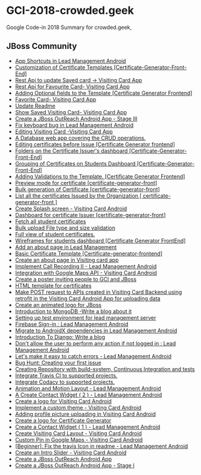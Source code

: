 # GCI-2018-crowded.geek

Google Code-in 2018 Summary for crowded.geek,

## **JBoss Community**

*   [App Shortcuts in Lead Management Android](https://codein.withgoogle.com/archive/2018/t/6605566710382592/)
*   [Customization of Certificate Templates [Certificate-Generator-Front-<wbr>End]](https://codein.withgoogle.com/archive/2018/t/5741812145717248/)
*   [Rest Api to update Saved card -> Visiting Card App](https://codein.withgoogle.com/archive/2018/t/4919857544953856/)
*   [Rest Api for Favourite Card- Visiting Card App](https://codein.withgoogle.com/archive/2018/t/4619397906825216/)
*   [Adding Optional fields to the Template [Certificate Generator Frontend]](https://codein.withgoogle.com/archive/2018/t/5380860145565696/)
*   [Favorite Card- Visiting Card App](https://codein.withgoogle.com/archive/2018/t/5256939127701504/)
*   [Update Readme](https://codein.withgoogle.com/archive/2018/t/5792953260834816/)
*   [Show Saved Visiting Card- Visiting Card App](https://codein.withgoogle.com/archive/2018/t/6510547739607040/)
*   [Create a JBoss OutReach Android App - Stage III](https://codein.withgoogle.com/archive/2018/t/4755847642087424/)
*   [Fix keyboard bug in Lead Management Android](https://codein.withgoogle.com/archive/2018/t/6380007644463104/)
*   [Editing Visiting Card -Visiting Card App](https://codein.withgoogle.com/archive/2018/t/4598826791862272/)
*   [A Database web app covering the CRUD operations.](https://codein.withgoogle.com/archive/2018/t/6157211672772608/)
*   [Editing certificates before Issue [Certificate Generator frontend]](https://codein.withgoogle.com/archive/2018/t/5596181167079424/)
*   [Folders on the Certificate Issuer's dashboard [Certificate-Generator-Front-<wbr>End]](https://codein.withgoogle.com/archive/2018/t/6573672836890624/)
*   [Grouping of Certificates on Students Dashboard [Certificate-Generator-Front-<wbr>End]](https://codein.withgoogle.com/archive/2018/t/4705649138073600/)
*   [Adding Validations to the Template. [Certificate Generator Frontend]](https://codein.withgoogle.com/archive/2018/t/5069677484048384/)
*   [Preview mode for certificate [certificate-generator-front]](https://codein.withgoogle.com/archive/2018/t/4908702931877888/)
*   [Bulk generation of Certificate [certificate-generator-front]](https://codein.withgoogle.com/archive/2018/t/5159926088335360/)
*   [List all the certificates Issued by the Organization [ certificate-generator-front ]](https://codein.withgoogle.com/archive/2018/t/6434868071235584/)
*   [Create Splash screen - Visiting Card Android](https://codein.withgoogle.com/archive/2018/t/5326345736290304/)
*   [Dashboard for certificate Issuer [certificate-generator-front]](https://codein.withgoogle.com/archive/2018/t/4635616965820416/)
*   [Fetch all student certificates](https://codein.withgoogle.com/archive/2018/t/5855816906178560/)
*   [Bulk upload File type and size validation](https://codein.withgoogle.com/archive/2018/t/4725427684769792/)
*   [Full view of student certificates.](https://codein.withgoogle.com/archive/2018/t/4553144114610176/)
*   [Wireframes for students dashboard [Certificate Generator FrontEnd]](https://codein.withgoogle.com/archive/2018/t/6273171276693504/)
*   [Add an about page in Lead Management](https://codein.withgoogle.com/archive/2018/t/4607869795172352/)
*   [Basic Certificate Template [Certificate-generator-<wbr>frontend]](https://codein.withgoogle.com/archive/2018/t/5438479950413824/)
*   [Create an about page in Visiting card app](https://codein.withgoogle.com/archive/2018/t/5114185840066560/)
*   [Implement Call Recording II - Lead Management Android](https://codein.withgoogle.com/archive/2018/t/4755468028215296/)
*   [Integration with Google Maps API - Visiting Card Android](https://codein.withgoogle.com/archive/2018/t/6520277069463552/)
*   [Create a poster inviting people to GCI and JBoss](https://codein.withgoogle.com/archive/2018/t/4912591001354240/)
*   [HTML template for certificates](https://codein.withgoogle.com/archive/2018/t/4520097474412544/)
*   [Make POST request to APIs created in Visiting Card Backend using retrofit in the Visiting Card Android App for uploading data](https://codein.withgoogle.com/archive/2018/t/4575924973469696/)
*   [Create an animated logo for JBoss](https://codein.withgoogle.com/archive/2018/t/6228323580510208/)
*   [Introduction to MongoDB -Write a blog about it](https://codein.withgoogle.com/archive/2018/t/4768279647223808/)
*   [Setting up test environment for lead management server](https://codein.withgoogle.com/archive/2018/t/4867502703116288/)
*   [Firebase Sign-in : Lead Management Android](https://codein.withgoogle.com/archive/2018/t/6048566565928960/)
*   [Migrate to AndroidX dependencies in Lead Management Android](https://codein.withgoogle.com/archive/2018/t/6288536253759488/)
*   [Introduction To Django: Write a blog](https://codein.withgoogle.com/archive/2018/t/4591673410584576/)
*   [Don't allow the user to perform any action if not logged in : Lead Management Android](https://codein.withgoogle.com/archive/2018/t/6500019587776512/)
*   [Let's make it easy to catch errors - Lead Management Android](https://codein.withgoogle.com/archive/2018/t/6522835846561792/)
*   [Bug Hunt: Creating your first issue](https://codein.withgoogle.com/archive/2018/t/5992665570082816/)
*   [Creating Repository with build-system, Continuous Integration and tests](https://codein.withgoogle.com/archive/2018/t/4801147740094464/)
*   [Integrate Travis CI to supported projects.](https://codein.withgoogle.com/archive/2018/t/5256681232531456/)
*   [Integrate Codacy to supported projects.](https://codein.withgoogle.com/archive/2018/t/5671768967610368/)
*   [Animation and Motion Layout - Lead Management Android](https://codein.withgoogle.com/archive/2018/t/5224600444076032/)
*   [A Create Contact Widget ( 2 ) - Lead Management Android](https://codein.withgoogle.com/archive/2018/t/5232667483176960/)
*   [Create a logo for Visiting Card Android](https://codein.withgoogle.com/archive/2018/t/5632742797606912/)
*   [Implement a custom theme - Visiting Card Android](https://codein.withgoogle.com/archive/2018/t/5812893120462848/)
*   [Adding profile picture uploading in Visiting Card Android](https://codein.withgoogle.com/archive/2018/t/5500041797042176/)
*   [Create a logo for Certificate Generator](https://codein.withgoogle.com/archive/2018/t/6413388939788288/)
*   [Create a Contact Widget ( 1 ) - Lead Management Android](https://codein.withgoogle.com/archive/2018/t/6678233215926272/)
*   [Create Visiting Card Layout - Visiting Card Android](https://codein.withgoogle.com/archive/2018/t/6493382655344640/)
*   [Custom Pin in Google Maps - Visiting Card Android](https://codein.withgoogle.com/archive/2018/t/6716166635520000/)
*   [[Beginner]: Fix the travis Icon in readme - Lead Management Android](https://codein.withgoogle.com/archive/2018/t/5510892528599040/)
*   [Create an Intro Slider - Visiting Card Android](https://codein.withgoogle.com/archive/2018/t/6619561412526080/)
*   [Create a JBoss OutReach Android App](https://codein.withgoogle.com/archive/2018/t/4943470608252928/)
*   [Create a JBoss OutReach Android App - Stage I](https://codein.withgoogle.com/archive/2018/t/5690282961010688/)
